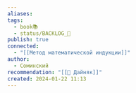 ```yaml
---
aliases: 
tags:
  - book📚
  - status/BACKLOG_🌰
publish: true
connected:
  - "[[Метод математической индукции]]"
author:
  - Соминский
recommendation: "[[👤 Дайняк]]"
created: 2024-01-22 11:13
---
```




